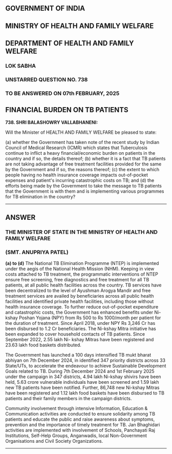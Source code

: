 ## GOVERNMENT OF INDIA

## MINISTRY OF HEALTH AND FAMILY WELFARE

## DEPARTMENT OF HEALTH AND FAMILY WELFARE

### LOK SABHA

### UNSTARRED QUESTION NO. 738

### TO BE ANSWERED ON 07th FEBRUARY, 2025

## FINANCIAL BURDEN ON TB PATIENTS

**738. SHRI BALASHOWRY VALLABHANENI:**

Will the Minister of HEALTH AND FAMILY WELFARE be pleased to state:

(a) whether the Government has taken note of the recent study by Indian Council of Medical
Research (ICMR) which states that Tuberculosis continue to inflict a heavy
financial/economic burden on patients in the country and if so, the details thereof;
(b) whether it is a fact that TB patients are not taking advantage of free treatment facilities
provided for the same by the Government and if so, the reasons thereof;
(c) the extent to which people having no health insurance coverage impacts out-of-pocket
expenses and patient's incurring catastrophic costs on TB; and
(d) the efforts being made by the Government to take the message to TB patients that the
Government is with them and is implementing various programmes for TB elimination in
the country?

---

## ANSWER

### THE MINISTER OF STATE IN THE MINISTRY OF HEALTH AND FAMILY WELFARE

### (SMT. ANUPRIYA PATEL)

**(a) to (d)** The National TB Elimination Programme (NTEP) is implemented under the aegis of
the National Health Mission (NHM). Keeping in view costs attached to TB treatment, the
programmatic interventions of NTEP ensure free screening, free diagnostics and free treatment
for all TB patients, at all public health facilities across the country. TB services have been
decentralized to the level of Ayushman Arogya Mandir and free treatment services are availed by
beneficiaries across all public health facilities and identified private health facilities, including
those without health insurance coverage. To further reduce out-of-pocket expenditure and
catastrophic costs, the Government has enhanced benefits under Ni-kshay Poshan Yojana (NPY)
from Rs 500 to Rs 1000/month per patient for the duration of treatment. Since April 2018, under
NPY Rs 3,246 Cr has been disbursed to 1.2 Cr beneficiaries. The Ni-kshay Mitra initiative has
been expanded to cover household contacts of TB patients. Since September 2022, 2.55 lakh Ni-
kshay Mitras have been registered and 23.63 lakh food baskets distributed.

The Government has launched a 100 days intensified TB mukt bharat abhiyan on 7th December
2024, in identified 347 priority districts across 33 State/UTs, to accelerate the endeavour to
achieve Sustainable Development Goals related to TB. During 7th December 2024 and 1st
February 2025 under the campaign in 347 districts, 4.94 lakh Ni-kshay shivirs have been held,
5.63 crore vulnerable individuals have been screened and 1.59 lakh new TB patients have been
notified. Further, 86,748 new Ni-kshay Mitras have been registered and 1.12 lakh food baskets
have been disbursed to TB patients and their family members in the campaign districts.

Community involvement through intensive Information, Education & Communication activities
are conducted to ensure solidarity among TB patients and educate the public and raise awareness
about symptoms, prevention and the importance of timely treatment for TB. Jan Bhaghidari
activities are implemented with involvement of Schools, Panchayati Raj Institutions, Self-Help
Groups, Anganwadis, local Non-Government Organisations and Civil Society Organizations.

---
